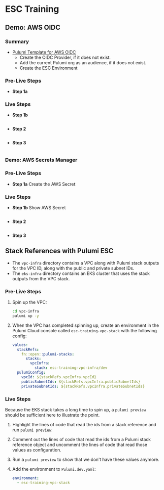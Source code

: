 # ESC Training

## Demo: AWS OIDC

### Summary

- [Pulumi Template for AWS OIDC](https://github.com/pulumi/examples/tree/master/aws-ts-oidc-provider-pulumi-cloud)
  - Create the OIDC Provider, if it does not exist.
  - Add the current Pulumi org as an audience, if it does not exist.
  - Create the ESC Environment

### Pre-Live Steps

- **Step 1a** 

### Live Steps

- **Step 1b** 

```bash
```

- **Step 2** 

```bash
```

- **Step 3**

```bash
```


### Demo: AWS Secrets Manager

### Pre-Live Steps

- **Step 1a** Create the AWS Secret

### Live Steps

- **Step 1b** Show AWS Secret

```bash
```

- **Step 2** 

```bash
```

- **Step 3**

## Stack References with Pulumi ESC

- The `vpc-infra` directory contains a VPC along with Pulumi stack outputs for the VPC ID, along with the public and private subnet IDs.
- The `eks-infra` directory contains an EKS cluster that uses the stack outputs from the VPC stack.

### Pre-Live Steps

1. Spin up the VPC:

    ```bash
    cd vpc-infra
    pulumi up -y
    ```

1. When the VPC has completed spinning up, create an environment in the Pulumi Cloud console called `esc-training-vpc-stack` with the following config:

    ```yaml
    values:
      stackRefs:
        fn::open::pulumi-stacks:
          stacks:
            vpcInfra:
              stack: esc-training-vpc-infra/dev
      pulumiConfig:
        vpcId: ${stackRefs.vpcInfra.vpcId}
        publicSubnetIds: ${stackRefs.vpcInfra.publicSubnetIds}
        privateSubnetIds: ${stackRefs.vpcInfra.privateSubnetIds}
    ```

### Live Steps

Because the EKS stack takes a long time to spin up, a `pulumi preview` should be sufficient here to illustrate the point.

1. Highlight the lines of code that read the ids from a stack reference and run `pulumi preview`.
1. Comment out the lines of code that read the ids from a Pulumi stack reference object and uncomment the lines of code that read those values as configuration.
1. Run a `pulumi preview` to show that we don't have these values anymore.
1. Add the environment to `Pulumi.dev.yaml`:

    ```yaml
    environment:
      - esc-training-vpc-stack
    ```
